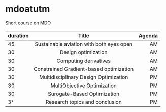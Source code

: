# mdoatutm
Short course on MDO

| duration          | Title | Agenda |
| :---------------- | :------: | ----: |
| 45 |   Sustainable aviation with both eyes open | AM |
| 30 |   Design optimization | AM |
| 30 |  Computing derivatives | AM |
| 30 |  Constrained Gradient-based optimization  | AM |
| 30 | Multidisciplinary Design Optimization | PM |
| 30 |  MultiObjective Optimization | PM |
| 30 |  Surogate-Based Optimization| PM |
| 3° |  Research topics and conclusion | PM |

